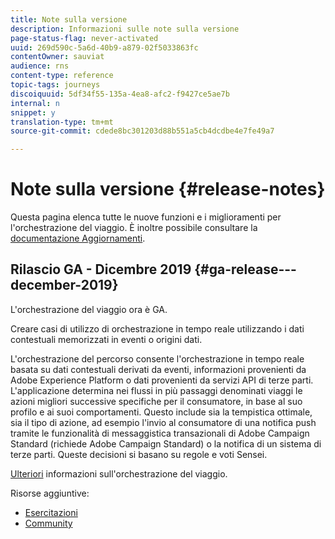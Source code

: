 ```yaml
---
title: Note sulla versione
description: Informazioni sulle note sulla versione
page-status-flag: never-activated
uuid: 269d590c-5a6d-40b9-a879-02f5033863fc
contentOwner: sauviat
audience: rns
content-type: reference
topic-tags: journeys
discoiquuid: 5df34f55-135a-4ea8-afc2-f9427ce5ae7b
internal: n
snippet: y
translation-type: tm+mt
source-git-commit: cdede8bc301203d88b551a5cb4dcdbe4e7fe49a7

---
```



# Note sulla versione {#release-notes}

Questa pagina elenca tutte le nuove funzioni e i miglioramenti per l&#39;orchestrazione del viaggio.
È inoltre possibile consultare la [documentazione Aggiornamenti](../release-notes/documentation-updates.md).

## Rilascio GA - Dicembre 2019 {#ga-release---december-2019}

L&#39;orchestrazione del viaggio ora è GA.

Creare casi di utilizzo di orchestrazione in tempo reale utilizzando i dati contestuali memorizzati in eventi o origini dati.

L&#39;orchestrazione del percorso consente l&#39;orchestrazione in tempo reale basata su dati contestuali derivati da eventi, informazioni provenienti da Adobe Experience Platform o dati provenienti da servizi API di terze parti. L&#39;applicazione determina nei flussi in più passaggi denominati viaggi le azioni migliori successive specifiche per il consumatore, in base al suo profilo e ai suoi comportamenti. Questo include sia la tempistica ottimale, sia il tipo di azione, ad esempio l&#39;invio al consumatore di una notifica push tramite le funzionalità di messaggistica transazionali di Adobe Campaign Standard (richiede Adobe Campaign Standard) o la notifica di un sistema di terze parti. Queste decisioni si basano su regole e voti Sensei.

[Ulteriori](../action/working-with-adobe-campaign.md) informazioni sull&#39;orchestrazione del viaggio.

Risorse aggiuntive:

* [Esercitazioni](https://docs.adobe.com/content/help/en/platform-learn/tutorials/journey-orchestration/introduction.html)
* [Community](https://www.adobe.com/go/journeyorchestrationcommunity)